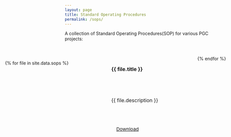 ```yaml
---
layout: page
title: Standard Operating Procedures
permalink: /sops/
---
```


A collection of Standard Operating Procedures(SOP) for various PGC projects:

<div class="file-library-wrapper">
  <div class="file-library">

  {% for file in site.data.sops %}
    <div class="file-card">
      <h3>{{ file.title }}</h3>
      <p>{{ file.description }}</p>
      <a href="/assets/sops/{{ file.filename }}" download class="button button--primary button--small">Download</a>
    </div>
  {% endfor %}

  </div>
</div>

<style>
.file-library-wrapper {
  width: 100vw;                           
  margin-left: calc(-50vw + 50%);         
  padding: 2rem 4vw;
  box-sizing: border-box;
}


.file-library {
  display: grid;
  grid-template-columns: repeat(3, 1fr);
  gap: 2rem;
}

.file-card {
  background-color: var(--background-color);
  border: 1px solid var(--background-alt-color);
  border-radius: 12px;
  padding: 2rem;
  min-height: 220px;
  display: flex;
  flex-direction: column;
  justify-content: space-between;
  transition: box-shadow 0.2s ease;
}

.file-card .button {
  padding: 10px 16px; /* Less than the original 20px 24px */
  font-size: 15px;
  align-self: start;  /* Prevents it from stretching */
}


.file-card:hover {
  box-shadow: 0 4px 12px rgba(0,0,0,0.06);
}

.file-card h3 {
  margin-top: 0;
  font-size: $font-size-h3;
  color: var(--heading-font-color);
}

.file-card p {
  font-size: 16px;
  line-height: 1.5;
  color: var(--text-color);
  margin-bottom: 1rem;
}
</style>